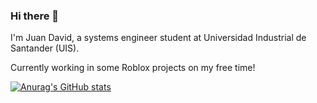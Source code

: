### Hi there 👋

I'm Juan David, a systems engineer student at Universidad Industrial de Santander (UIS).

Currently working in some Roblox projects on my free time!

[![Anurag's GitHub stats](https://github-readme-stats.vercel.app/api?username=UntetheredJ&show_icons=true&theme=radical)](https://github.com/UntetheredJ/github-readme-stats)

<!--
**UntetheredJ/UntetheredJ** is a ✨ _special_ ✨ repository because its `README.md` (this file) appears on your GitHub profile.

Here are some ideas to get you started:

- 🔭 I’m currently working on ...
- 🌱 I’m currently learning ...
- 👯 I’m looking to collaborate on ...
- 🤔 I’m looking for help with ...
- 💬 Ask me about ...
- 📫 How to reach me: ...
- 😄 Pronouns: ...
- ⚡ Fun fact: ...
-->

